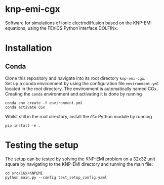 # knp-emi-cgx
Software for simulations of ionic electrodiffusion based on the KNP-EMI equations, using the FEniCS Python interface DOLFINx.

# Installation
## Conda
Clone this repository and navigate into its root directory `knp-emi-cgx`. <br>
Set up a conda environment by using the configuration file `environment.yml` located in the root directory. The environment is automatically named CGx. Creating the `conda` environment and activating it is done by running <br> 
```
conda env create -f environment.yml
conda activate CGx
```

Whilst still in the root directory, install the `CGx` Python module by running

```
pip install -e .
```

# Testing the setup
The setup can be tested by solving the KNP-EMI problem on a 32x32 unit square by navigating to the KNP-EMI directory and running the main file:

```
cd src/CGx/KNPEMI
python main.py --config test_setup_config.yaml
```
